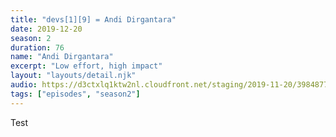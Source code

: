 ```yaml
---
title: "devs[1][9] = Andi Dirgantara"
date: 2019-12-20
season: 2
duration: 76
name: "Andi Dirgantara"
excerpt: "Low effort, high impact"
layout: "layouts/detail.njk"
audio: https://d3ctxlq1ktw2nl.cloudfront.net/staging/2019-11-20/39848773-44100-2-59cc186fc883b.m4a
tags: ["episodes", "season2"]
---
```


Test
